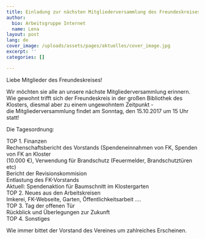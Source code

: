 ```yaml
---
title: Einladung zur nächsten Mitgliederversammlung des Freundeskreises
author:
  bio: Arbeitsgruppe Internet
  name: Lena
layout: post
lang: de
cover_image: /uploads/assets/pages/aktuelles/cover_image.jpg
excerpt: ''
categories: []

---
```

Liebe Mitglieder des Freundeskreises!

Wir möchten sie alle an unsere nächste Mitgliederversammlung  erinnern. Wie gewohnt trifft sich der Freundeskreis in der großen  Bibliothek des Klosters, diesmal aber zu einem ungewohntem Zeitpunkt -  
 die Mitgliederversammlung findet am Sonntag, den 15.10.2017 um 15 Uhr statt!

Die Tagesordnung:

TOP 1. Finanzen  
 Rechenschaftsbericht des Vorstands (Spendeneinnahmen von FK, Spenden von FK an Kloster  
 (10.000 €), Verwendung für Brandschutz (Feuermelder, Brandschutztüren etc)  
 Bericht der Revisionskommision  
 Entlastung des FK-Vorstands  
 Aktuell: Spendenaktion für Baumschnitt im Klostergarten  
 TOP 2. Neues aus den Arbeitskreisen  
 Imkerei, FK-Webseite, Garten, Öffentlichkeitsarbeit ....  
 TOP 3. Tag der offenen Tür  
 Rückblick und Überlegungen zur Zukunft  
 TOP 4. Sonstiges

Wie immer bittet der Vorstand des Vereines um zahlreiches Erscheinen.
